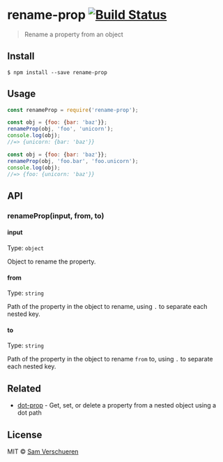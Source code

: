 # rename-prop [![Build Status](https://travis-ci.org/SamVerschueren/rename-prop.svg?branch=master)](https://travis-ci.org/SamVerschueren/rename-prop)

> Rename a property from an object


## Install

```
$ npm install --save rename-prop
```


## Usage

```js
const renameProp = require('rename-prop');

const obj = {foo: {bar: 'baz'}};
renameProp(obj, 'foo', 'unicorn');
console.log(obj);
//=> {unicorn: {bar: 'baz'}}

const obj = {foo: {bar: 'baz'}};
renameProp(obj, 'foo.bar', 'foo.unicorn');
console.log(obj);
//=> {foo: {unicorn: 'baz'}}
```


## API

### renameProp(input, from, to)

#### input

Type: `object`

Object to rename the property.

#### from

Type: `string`

Path of the property in the object to rename, using `.` to separate each nested key.

#### to

Type: `string`

Path of the property in the object to rename `from` to, using `.` to separate each nested key.


## Related

- [dot-prop](https://github.com/sindresorhus/dot-prop) - Get, set, or delete a property from a nested object using a dot path


## License

MIT © [Sam Verschueren](https://github.com/SamVerschueren)
